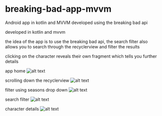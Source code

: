 # breaking-bad-app-mvvm
Android app in kotlin and MVVM developed using the breaking bad api

developed in kotlin and mvvm

the idea of the app is to use the breaking bad api, the search filter also allows you to search through the recyclerview and filter the results

clicking on the character reveals their own fragment which tells you further details


app home
![alt text](https://github.com/gaffycool/breaking-bad-api-kotlin-mvvm/blob/master/screenshots/app%20home.png)

scrolling down the recyclerview 
![alt text](https://github.com/gaffycool/breaking-bad-api-kotlin-mvvm/blob/master/screenshots/scrolling%20down%20list.png)

filter using seasons drop down
![alt text](https://github.com/gaffycool/breaking-bad-api-kotlin-mvvm/blob/master/screenshots/filter%20using%20seasons.png)

search filter
![alt text](https://github.com/gaffycool/breaking-bad-api-kotlin-mvvm/blob/master/screenshots/search%20filter.png)

character details
![alt text](https://github.com/gaffycool/breaking-bad-api-kotlin-mvvm/blob/master/screenshots/character%20description.png)
